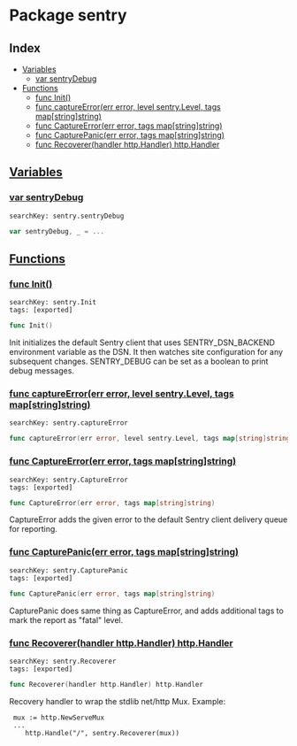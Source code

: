 # Package sentry

## Index

* [Variables](#var)
    * [var sentryDebug](#sentryDebug)
* [Functions](#func)
    * [func Init()](#Init)
    * [func captureError(err error, level sentry.Level, tags map[string]string)](#captureError)
    * [func CaptureError(err error, tags map[string]string)](#CaptureError)
    * [func CapturePanic(err error, tags map[string]string)](#CapturePanic)
    * [func Recoverer(handler http.Handler) http.Handler](#Recoverer)


## <a id="var" href="#var">Variables</a>

### <a id="sentryDebug" href="#sentryDebug">var sentryDebug</a>

```
searchKey: sentry.sentryDebug
```

```Go
var sentryDebug, _ = ...
```

## <a id="func" href="#func">Functions</a>

### <a id="Init" href="#Init">func Init()</a>

```
searchKey: sentry.Init
tags: [exported]
```

```Go
func Init()
```

Init initializes the default Sentry client that uses SENTRY_DSN_BACKEND environment variable as the DSN. It then watches site configuration for any subsequent changes. SENTRY_DEBUG can be set as a boolean to print debug messages. 

### <a id="captureError" href="#captureError">func captureError(err error, level sentry.Level, tags map[string]string)</a>

```
searchKey: sentry.captureError
```

```Go
func captureError(err error, level sentry.Level, tags map[string]string)
```

### <a id="CaptureError" href="#CaptureError">func CaptureError(err error, tags map[string]string)</a>

```
searchKey: sentry.CaptureError
tags: [exported]
```

```Go
func CaptureError(err error, tags map[string]string)
```

CaptureError adds the given error to the default Sentry client delivery queue for reporting. 

### <a id="CapturePanic" href="#CapturePanic">func CapturePanic(err error, tags map[string]string)</a>

```
searchKey: sentry.CapturePanic
tags: [exported]
```

```Go
func CapturePanic(err error, tags map[string]string)
```

CapturePanic does same thing as CaptureError, and adds additional tags to mark the report as "fatal" level. 

### <a id="Recoverer" href="#Recoverer">func Recoverer(handler http.Handler) http.Handler</a>

```
searchKey: sentry.Recoverer
tags: [exported]
```

```Go
func Recoverer(handler http.Handler) http.Handler
```

Recovery handler to wrap the stdlib net/http Mux. Example: 

```
 mux := http.NewServeMux
 ...
	http.Handle("/", sentry.Recoverer(mux))

```
